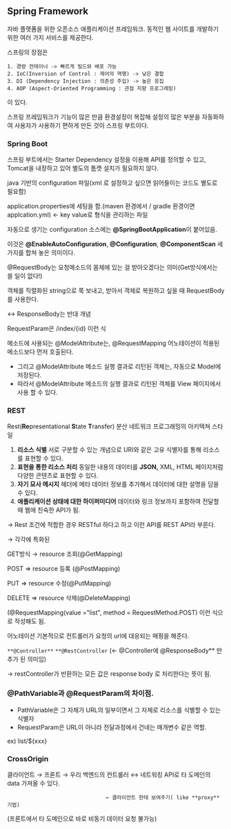 ## Spring Framework

자바 플랫폼을 위한 오픈소스 애플리케이션 프레임워크. 동적인 웹 사이트를 개발하기 위한 여러 가지 서비스를 제공한다. 

스프링의 장점은

```
1. 경량 컨테이너 -> 빠르게 빌드와 배포 가능
2. IoC(Inversion of Control : 제어의 역행) -> 낮은 결합
3. DI (Dependency Injection : 의존성 주입) -> 높은 응집
4. AOP (Aspect-Oriented Programming : 관점 지향 프로그래밍)
```
이 있다. 

스프링 프레임워크가 기능이 많은 만큼 환경설정이 복잡해 설정의 많은 부분을 자동화하여 사용자가 사용하기 편하게 만든 것이 스프링 부트이다. 

### Spring Boot
스프링 부트에서는 Starter Dependency 설정을 이용해 API를 정의할 수 있고, Tomcat을 내장하고 있어 별도의 톰캣 설치가 필요하지 않다.

java 기반의 configuration 파일(xml 로 설정하고 싶으면 읽어들이는 코드도 별도로 필요함)

application.properties에 세팅을 함.(maven 환경에서 / gradle 환경이면 applcation.yml) ← key value로 형식을 관리하는 파일 

자동으로 생기는 configuration 소스에는 **@SpringBootApplication**이 붙어있음.

이것은
**@EnableAutoConfiguration**, **@Configuration**, **@ComponentScan**
세가지를 합쳐 놓은 의미이다.

@RequestBody는 요청메소드의 몸체에 있는 걸 받아오겠다는 의미(Get방식에서는 쓸 일이 없다!)

객체를 직렬화된 string으로 쭉 보내고, 받아서 객체로 복원하고 싶을 때 RequestBody를 사용한다.

↔ ResponseBody는 반대 개념

RequestParam은 /index/{id} 이런 식

메소드에 사용되는 @ModelAttribute는, @RequestMapping 어노테이션이 적용된 메소드보다 먼저 호출된다.

- 그리고 @ModelAttribute 메소드 실행 결과로 리턴된 객체는, 자동으로 Model에 저장된다.
- 따라서 @ModelAttribute 메소드의 실행 결과로 리턴된 객체를 View 페이지에서 사용 할 수 있다.


### REST

Rest(**Re**presentational **S**tate **T**ransfer) 분산 네트워크 프로그래밍의 아키텍쳐 스타일

1. **리소스 식별**
서로 구분할 수 있는 개념으로 URI와 같은 고유 식별자를 통해 리소스를 표현할 수 있다.
2. **표현을 통한 리소스 처리**
동일한 내용의 데이터를 ****JSON**,** XML, HTML 페이지처럼 다양한 콘텐츠로 표현할 수 있다.
3. **자기 묘사 메시지**
헤더에 메타 데이터 정보를 추가해서 데이터에 대한 설명을 담을 수 있다.
4. **애플리케이션 상태에 대한 하이퍼미디어**
데이터와 링크 정보까지 포함하여 전달할 때 웹에 친숙한 API가 됨.

→ Rest 조건에 적합한 경우 RESTful 하다고 하고 이런 API를 REST API라 부른다.

→ 각각에 특화된 

GET방식 → resource 조회(@GetMapping)

POST ⇒ resource 등록 (@PostMapping) 

PUT ⇒ resource 수정(@PutMapping)

DELETE ⇒ resource 삭제(@DeleteMapping)

(@RequestMapping(value ="list", method = RequestMethod.POST) 이런 식으로 작성해도 됨.

어노테이션 기본적으로 컨트롤러가 요청의 url에 대응되는 매핑을 해준다.

`**@Controller**` `**@RestController` (← @Controller에 @ResponseBody** 만 추가 된 의미임)

→ restController가 반환하는 모든 값은 response body 로 처리한다는 뜻이 됨.

### **@PathVariable과 @RequestParam의 차이점.**

- PathVariable은 그 자체가 URL의 일부이면서 그 자체로 리소스를 식별할 수 있는 식별자
- RequestParam은 URL이 아니라 전달과정에서 건네는 매개변수 같은 역할.

ex) list/${xxx}

### CrossOrigin

클라이언트 → 프론트 → 우리 백엔드의 컨트롤러 ↔ 네트워킹 API로 타 도메인의 data 가져올 수 있다.

                                    ← 클라이언트 한테 보여주기( like **proxy** 기법)

(프론트에서 타 도메인으로 바로 비동기 데이터 요청 불가능)
